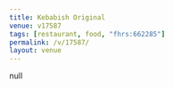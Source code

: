 ```yaml
---
title: Kebabish Original
venue: v17587
tags: [restaurant, food, "fhrs:662285"]
permalink: /v/17587/
layout: venue
---
```

null